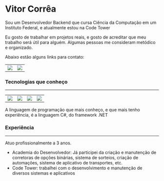# Vitor Corrêa
Sou um Desenvolvedor Backend que cursa Ciência da Computação em um Instituto Federal, e atualmente estou na Code Tower

Eu gosto de trabalhar em projetos reais, e gosto de acreditar que meu trabalho será útil para alguém. Algumas pessoas me consideram metódico e organizado. 

Abaixo estão alguns links para contato:
<div>
    <table>
        <tr>
            <td>
                <a href="https://www.linkedin.com/in/jo%C3%A3o-vitor-oliveira-corr%C3%AAa-2b706020a/">
                    <img src="https://img.shields.io/badge/LinkedIn-0077B5?style=for-the-badge&logo=linkedin&logoColor=white" />
                </a>
            </td>
            <td>
                <a href="https://github.com/correavitor4">
                    <img src="https://img.shields.io/badge/GitHub-100000?style=for-the-badge&logo=github&logoColor=white" />
                </a>
            </td>
        </tr>
    </table>
</div>

### Tecnologias que conheço
---
<table>
    <tr>
        <td>
            <a href="https://dotnet.microsoft.com/pt-br/">
                <img src="https://img.shields.io/badge/.NET-512BD4?style=for-the-badge&logo=dotnet&logoColor=white" />
            </a>
        </td>
        <td>
            <a href="https://www.docker.com/">
                <img src="https://img.shields.io/badge/Docker-2CA5E0?style=for-the-badge&logo=docker&logoColor=white"/>
            </a>
        </td>
        <td>
            <a href="https://spring.io/projects/spring-boot">
                <img src="https://img.shields.io/badge/Spring_Boot-F2F4F9?style=for-the-badge&logo=spring-boot"/>
            </a>
        </td>
        <td>
            <a href="https://go.dev/">
                <img src="https://img.shields.io/badge/go-%2300ADD8.svg?style=for-the-badge&logo=go&logoColor=white"/>
            </a>
        </td>
    </tr>
</table>
A linguagem de programação que mais conheço, e que mais tenho experiência, é a linguagem C#, do framework .NET

### Experiência
---
Atuo profissionalmente a 3 anos.
* Academia do Desenvolvedor: Já participei da criação e manutenção de corretoras de opções binárias, sistema de sorteios, criação de automações, sistema de aplicativo de transportes, etc.
* Code Tower: trabalhei com o desenvolvimento e manutenção de diversos sistemas e aplicativos
